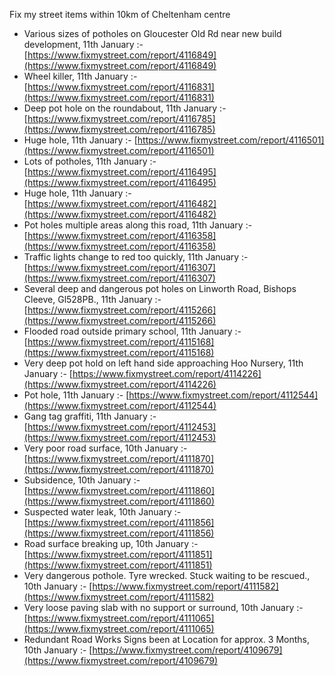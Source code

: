 Fix my street items within 10km of Cheltenham centre

<!-- fix_marker starts -->

- Various sizes of potholes on Gloucester Old Rd near new build development, 11th January :- [https://www.fixmystreet.com/report/4116849](https://www.fixmystreet.com/report/4116849)
- Wheel killer, 11th January :- [https://www.fixmystreet.com/report/4116831](https://www.fixmystreet.com/report/4116831)
- Deep pot hole on the roundabout, 11th January :- [https://www.fixmystreet.com/report/4116785](https://www.fixmystreet.com/report/4116785)
- Huge hole, 11th January :- [https://www.fixmystreet.com/report/4116501](https://www.fixmystreet.com/report/4116501)
- Lots of potholes, 11th January :- [https://www.fixmystreet.com/report/4116495](https://www.fixmystreet.com/report/4116495)
- Huge hole, 11th January :- [https://www.fixmystreet.com/report/4116482](https://www.fixmystreet.com/report/4116482)
- Pot holes multiple areas along this road, 11th January :- [https://www.fixmystreet.com/report/4116358](https://www.fixmystreet.com/report/4116358)
- Traffic lights change to red too quickly, 11th January :- [https://www.fixmystreet.com/report/4116307](https://www.fixmystreet.com/report/4116307)
- Several deep and dangerous pot holes on Linworth Road, Bishops Cleeve, Gl528PB., 11th January :- [https://www.fixmystreet.com/report/4115266](https://www.fixmystreet.com/report/4115266)
- Flooded road outside primary school, 11th January :- [https://www.fixmystreet.com/report/4115168](https://www.fixmystreet.com/report/4115168)
- Very deep pot hold on left hand side approaching Hoo Nursery, 11th January :- [https://www.fixmystreet.com/report/4114226](https://www.fixmystreet.com/report/4114226)
- Pot hole, 11th January :- [https://www.fixmystreet.com/report/4112544](https://www.fixmystreet.com/report/4112544)
- Gang tag graffiti, 11th January :- [https://www.fixmystreet.com/report/4112453](https://www.fixmystreet.com/report/4112453)
- Very poor road surface, 10th January :- [https://www.fixmystreet.com/report/4111870](https://www.fixmystreet.com/report/4111870)
- Subsidence, 10th January :- [https://www.fixmystreet.com/report/4111860](https://www.fixmystreet.com/report/4111860)
- Suspected water leak, 10th January :- [https://www.fixmystreet.com/report/4111856](https://www.fixmystreet.com/report/4111856)
- Road surface breaking up, 10th January :- [https://www.fixmystreet.com/report/4111851](https://www.fixmystreet.com/report/4111851)
- Very dangerous pothole. Tyre wrecked. Stuck waiting to be rescued., 10th January :- [https://www.fixmystreet.com/report/4111582](https://www.fixmystreet.com/report/4111582)
- Very loose paving slab with no support or surround, 10th January :- [https://www.fixmystreet.com/report/4111065](https://www.fixmystreet.com/report/4111065)
- Redundant Road Works Signs been at Location for approx. 3 Months, 10th January :- [https://www.fixmystreet.com/report/4109679](https://www.fixmystreet.com/report/4109679)

<!-- fix_marker ends -->